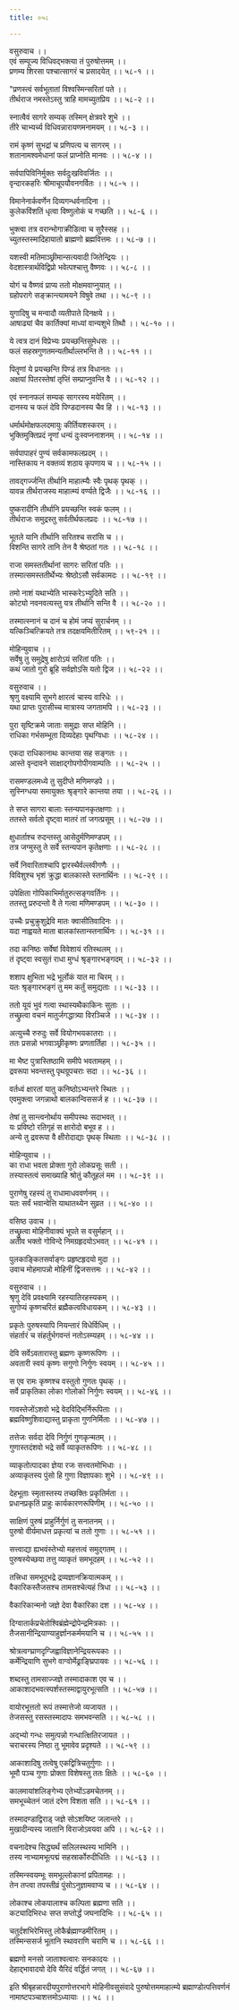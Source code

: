 ```yaml
---
title: ०५८

---
```

वसुरुवाच ।।  
एवं सम्पूज्य विधिवद्भक्त्या तं पुरुषोत्तमम् ।।  
प्रणम्य शिरसा पश्चात्सागरं च प्रसादयेत् ।। ५८-१ ।।  
  
"प्रणस्त्वं सर्वभूतातां विश्वस्मिन्सरितां पते ।।  
तीर्थराज नमस्तेऽस्तु त्राहि मामच्युतप्रिय ।। ५८-२ ।।  
  
स्नात्वैवं सागरे सम्यक् तस्मिन् क्षेत्रवरे शुभे ।।  
तीरे चाभ्यर्च्य विधिवन्नारायणमनामयम् ।। ५८-३ ।।  
  
रामं कृष्णं सुभद्रां च प्रणिपत्य च सागरम् ।।  
शतानामश्वमेधानां फलं प्राप्नोति मानवः ।। ५८-४ ।।  
  
सर्वपापिविनिर्मुक्तः सर्वदुःखविवर्जितः ।।  
वृन्दारकहरिः श्रीमाचूपयौवनगर्वितः ।। ५८-५ ।।  
  
विमानेनार्कवर्णेन दिव्यगन्धर्वनादिना ।।  
कुलेकविंशतिं धृत्वा विष्णुलोकं च गच्छति ।। ५८-६ ।।  
  
भुक्त्वा तत्र वरान्भोगाक्रीडित्वा च सुरैस्सह ।।  
च्युतस्तस्मादिहायातो ब्राह्मणो ब्रह्मवित्तमः ।। ५८-७ ।।  
  
यशस्वी मतिमाञ्छ्रीमान्सत्यवादी जितेन्द्रियः ।।  
वेदशास्त्रार्थविद्विप्रो भवेत्पश्चात्तु वैष्णवः ।। ५८-८ ।।  
  
योगं च वैष्णवं प्राप्य ततो मोक्षमवाप्नुयात् ।।  
ग्रहोपरागे सङ्क्रान्त्यामयने विषुवे तथा ।। ५८-९ ।।  
  
युगादिषु च मन्वादौ व्यतीपाते दिनक्षये ।।  
आषाढ्यां चैव कार्तिक्यां माध्यां वान्यशुभे तिथौ ।। ५८-१० ।।  
  
ये त्वत्र दानं विप्रेभ्यः प्रयच्छन्तिसुमेधसः ।।  
फलं सहस्रगुणतमन्यतीर्थाल्लभन्ति ते ।। ५८-११ ।।  
  
पितॄणां ये प्रयच्छन्ति पिण्डं तत्र विधानतः ।।  
अक्षयां पितरस्तेषां तृप्तिं सम्प्राप्नुवन्ति वै ।। ५८-१२ ।।  
  
एवं स्नानफलं सम्यक् सागरस्य मयेरितम् ।।  
दानस्य च फलं देवि पिण्डदानस्य चैव हि ।। ५८-१३ ।।  
  
धर्मार्थमोक्षफलदमायुः कीर्तियशस्करम् ।।  
भुक्तिमुक्तिप्रदं नॄणां धन्यं दुःस्वप्ननाशनम् ।। ५८-१४ ।।  
  
सर्वपापाहरं पुण्यं सर्वकामफलप्रदम् ।।  
नास्तिकाय न वक्तव्यं शठाय कृपणाय च ।। ५८-१५ ।।  
  
तावद्गर्ज्जन्ति तीर्थानि माहात्म्यैः स्वैः पृथक् पृथक् ।।  
यावन्न तीर्थराजस्य माहात्म्यं वर्ण्यते द्विजैः ।। ५८-१६ ।।  
  
पुष्करादीनि तीर्थानि प्रयच्छन्ति स्वकं फलम् ।।  
तीर्थराजः समुद्रस्तु सर्वतीर्थफलप्रदः ।। ५८-१७ ।।  
  
भूतले यानि तीर्थानि सरितश्च सरांसि च ।।  
विशन्ति सागरे तानि तेन वै श्रेष्ठतां गतः ।। ५८-१८ ।।  
  
राजा समस्ततीर्थानां सागरः सरितां पतिः ।।  
तस्मात्समस्ततीर्थेभ्यः श्रेष्ठोऽसौ सर्वकामदः ।। ५८-१९ ।।  
  
तमो नाशं यथाभ्येति भास्करेऽभ्युदिते सति ।।  
कोट्यो नवनवत्यस्तु यत्र तीर्थानि सन्ति वै ।। ५८-२० ।।  
  
तस्मात्स्नानं च दानं च होमं जप्यं सुरार्चनम् ।।  
यत्किञ्चित्क्रियते तत्र तदक्षयमितीरितम् ।। ५९-२१ ।।  
  
मोहिन्युवाच ।।  
सर्वेषु तु समुद्रेषु क्षारोऽयं सरितां पतिः ।।  
कथं जातो गुरो ब्रूहि सर्वज्ञोऽसि यतो द्विज ।। ५८-२२ ।।  
  
वसुरुवाच ।।  
श्रृणु वक्ष्यामि सुभगे क्षारत्वं चास्य वारिधेः ।।  
यथा प्राप्तः पुरासीच्च मात्रास्य जगतामपि ।। ५८-२३ ।।  
  
पुरा सृष्टिक्रमे जाताः समुद्राः सप्त मोहिनि ।।  
राधिका गर्भसम्भूता दिव्यदेहाः पृथग्विधाः ।। ५८-२४ ।।  
  
एकदा राधिकानाथः कान्तया सह सङ्गतः ।।  
आस्ते वृन्दावने साक्षाद्गोपगोपीगवाम्पतिः ।। ५८-२५ ।।  
  
रासमण्डलमध्ये तु सुदीप्ते मणिमण्डपे ।।  
सुस्निग्धया समायुक्तः श्रृङ्गारे कान्तया तया ।। ५८-२६ ।।  
  
ते सप्त सागरा बालाः स्तन्यपानकृतक्षणाः ।।  
ततस्ते सर्वतो दृष्ट्वा मातरं तां जगत्प्रसूम् ।। ५८-२७ ।।  
  
क्षुधार्ताश्च रुदन्तस्तु आसेदुर्मणिमण्डपम् ।।  
तत्र जग्मुस्तु ते सर्वे स्तन्यपान कृतेक्षणाः ।। ५८-२८ ।।  
  
सर्वे निवारिताश्चापि द्वारस्थैर्वल्लवीगणैः ।।  
विविशुश्च भृशं क्रुद्धा बालकास्ते स्तनार्थिनः ।। ५८-२९ ।।  
  
उपेक्षिता गोपिकाभिर्मातुरुत्सङ्गवर्तिनः ।।  
ततस्तु प्ररुदन्तो वै ते गत्वा मणिमण्डपम् ।। ५८-३० ।।  
  
उच्चैः प्रचुक्रुशुद्रेवि मातः क्वासीतिवादिनः ।।  
यदा नाह्वयते माता बालकांस्तान्स्तनार्थिनः ।। ५८-३१ ।।  
  
तदा कनिष्ठः सर्वेषां विवेशायं रतिस्थलम् ।।  
तं दृष्ट्वा स्वसुतं राधा मुग्धं श्रृङ्गारभङ्गदम् ।। ५८-३२ ।।  
  
शशाप क्षुभिता भद्रे भूर्लोकं यात मा चिरम् ।।  
यतः श्रृङ्गारभङ्गं तु मम कर्तुं समुद्यताः ।। ५८-३३ ।।  
  
ततो यूयं भुवं गत्वा स्थास्यथैकाकिनः सुताः ।।  
तच्छ्रुत्वा वचनं मातुर्जगद्धात्र्या विरञ्चिजे ।। ५८-३४ ।।  
  
अत्युच्चै रुरुदुः सर्वे वियोगभयकातराः ।।  
ततः प्रसन्नो भगवाञ्छ्रीकृष्णः प्रणतार्तिहा ।। ५८-३५ ।।  
  
मा भैष्ट पुत्रास्तिष्ठामि समीपे भवतामहम् ।।  
द्रवरूपा भवन्तस्तु पृथग्रूपचराः सदा ।। ५८-३६ ।।  
  
वर्तध्वं क्षारतां यातु कनिष्ठोऽभ्यन्तरे स्थितः ।।  
एवमुक्त्वा जगन्नाथो बालकान्विससर्ज ह ।। ५८-३७ ।।  
  
तेषां तु सान्त्वनोर्थाय समीपस्थः सदाभवत् ।।  
यः प्रविष्टो रतिगृहं स क्षारोदो बभूव ह ।।  
अन्ये तु द्रवरूपा वै क्षीरोदाद्याः पृथक् स्थिताः ।। ५८-३८ ।।  
  
मोहिन्युवाच ।।  
का राधा भवता प्रोक्ता गुरो लोकप्रसूः सती ।।  
तस्यास्तत्वं समाख्याहि श्रोतुं कौतूहलं मम ।। ५८-३९ ।।  
  
पुराणेषु रहस्यं तु राधामाधववर्णनम् ।।  
यतः सर्वं भवान्वेत्ति याथातथ्येन सुव्रत ।। ५८-४० ।।  
  
वसिष्ठ उवाच ।।  
तच्छ्रुत्वा मोहिनीवाक्यं भूपते स वसुर्महान् ।।  
अतीव भक्तो गोविन्दे निमग्रहृदयोऽभवत् ।। ५८-४१ ।।  
  
पुलकाङ्कितसर्वाङ्गः प्रहृष्टहृदयो मुदा ।।  
उवाच मोहमापन्नो मोहिनीं द्विजसत्तमः ।। ५८-४२ ।।  
  
वसुरुवाच ।।  
श्रृणु देवि प्रवक्ष्यामि रहस्यातिरहस्यकम् ।।  
सुगोप्यं कृष्णचरितं ब्रह्मैकत्वविधायकम् ।। ५८-४३ ।।  
  
प्रकृतेः पुरुषस्यापि नियन्तारं विधेर्विधिम् ।।  
संहर्तारं च संहर्तुर्भगवन्तं नतोऽस्म्यहम् ।। ५८-४४ ।।  
  
देवि सर्वेऽवतारास्तु ब्रह्मणः कृष्णरूपिणः ।।  
अवतारी स्वयं कृष्णः सगुणो निर्गुणः स्वयम् ।। ५८-४५ ।।  
  
स एव रामः कृष्णश्च वस्तुतो गुणतः पृथक् ।।  
सर्वे प्राकृतिका लोका गोलोको निर्गुणः स्वयम् ।। ५८-४६ ।।  
  
गावस्तेजोंऽशवो भद्रे वेदविद्भिर्निरूपिताः ।।  
ब्रह्मविष्णुशिवाद्यास्तु प्राकृता गुणनिर्मिताः ।। ५८-४७ ।।  
  
तत्तेजः सर्वदा देवि निर्गुणं गुणकृन्मतम् ।।  
गुणास्तदंशवो भद्रे सर्वे व्याकृतरूपिणः ।। ५८-४८ ।।  
  
व्याकृतोत्पादका ज्ञेया रजः सत्त्वतमोभिधाः ।।  
अव्याकृतस्य पुंसो हि गुणा विज्ञापकाः शुभे ।। ५८-४९ ।।  
  
देहभूताः स्मृतास्तस्य तच्छक्तिः प्रकृतिर्मता ।।  
प्रधानप्रकृतिं प्राहुः कार्यकारणरूपिणीम् ।। ५८-५० ।।  
  
साक्षिणं पुरुषं प्राहुर्निर्गुणं तु सनातनम् ।।  
पुरुषो वीर्यमाधत्त प्रकृत्यां च ततो गुणाः ।। ५८-५१ ।।  
  
सत्त्वाद्या ह्यभवंस्तेभ्यो महत्तत्वं समुद्गतम् ।।  
पुरुषस्येच्छया तत्तु व्याकृतं समभूदहम् ।। ५८-५२ ।।  
  
तत्त्रिधा समभूद्भद्रे द्रव्यज्ञानक्रियात्मकम् ।।  
वैकारिकस्तैजसश्च तामसश्चेत्यहं त्रिधा ।। ५८-५३ ।।  
  
वैकारिकान्मनो जज्ञे देवा वैकारिका दश ।। ५८-५४ ।।  
  
दिग्वातार्कप्रचेतोश्विब्रंह्मेन्द्रोपेन्द्रमित्रकाः ।।  
तैजसानीन्द्रियाण्याहुर्ज्ञानकर्ममयानि च ।। ५८-५५ ।।  
  
श्रोत्रत्वग्घ्राणदृग्जिह्वाविज्ञानेन्द्रियरूपकाः ।।  
कर्मेन्द्रियाणि सुभगे वाग्वोर्मेढ्राङ्घ्रिपायवः ।। ५८-५६ ।।  
  
शब्दस्तु तामसाज्जज्ञे तस्मादाकाश एव च ।।  
आकाशादभवत्स्पर्शस्तस्माद्वायुरभूत्सति ।। ५८-५७ ।।  
  
वायोरभूत्ततो रूपं तस्मात्तेजो व्यजायत ।।  
तेजसस्तु रसस्तस्मादापः समभवन्सति ।। ५८-५८ ।।  
  
अद्भ्यो गन्धः समुत्पन्नो गन्धात्क्षितिरजायत ।।  
चराचरस्य निष्ठा तु भूमावेव प्रदृश्यते ।। ५८-५९ ।।  
  
आकाशादिषु तत्वेषु एकद्वित्रिचतुर्गुणाः ।।  
भूमौ पञ्च गुणाः प्रोक्ता विशेषस्तु ततः क्षितेः ।। ५८-६० ।।  
  
कालमायांशलिङ्गेभ्य एतेभ्योंऽडमचेतनम् ।।  
समभूच्चेतनं जातं दरेण विशता सति ।। ५८-६१ ।।  
  
तस्मादण्डाद्विराड् जज्ञे सोऽशयिष्ट जलान्तरे ।।  
मुखादीन्यस्य जातानि विराजोऽवयवा अपि ।। ५८-६२ ।।  
  
वचनादेश्च सिद्ध्यर्थं सलिलस्थस्य भामिनि ।।  
तस्य नाभ्यामभूत्पद्मं सहस्रार्कोरुदीधितिः ।। ५८-६३ ।।  
  
तस्मिन्स्वयम्भूः समभूल्लोकानां प्रपितामहः ।।  
तेन तप्त्वा तपस्तीव्रं पुंसोऽनुज्ञामवाप्य च ।। ५८-६४ ।।  
  
लोकाश्च लोकपालाश्च कल्पिता ब्रह्मणा सति ।।  
कट्यादिभिरधः सप्त सप्तोर्द्धं जघनादिभिः ।। ५८-६५ ।।  
  
चतुर्दशभिरेभिस्तु लोकैर्ब्रह्माण्डमीरितम् ।।  
तस्मिन्ससर्ज भूतानि स्थावराणि चराणि च ।। ५८-६६ ।।  
  
ब्रह्मणो मनसो जाताश्वत्वारः सनकादयः ।।  
देहाद्भावादयो देवि यैरिदं वर्द्धितं जगत् ।। ५८-६७ ।।  
  
इति श्रीबृहन्नारदीयपुराणोत्तरभागे मोहिनीवसुसंवादे पुरुषोत्तममाहात्म्ये ब्रह्माण्डोत्पत्तिवर्णनं नामाष्टपञ्चाशत्तमोऽध्यायाः ।। ५८ ।।